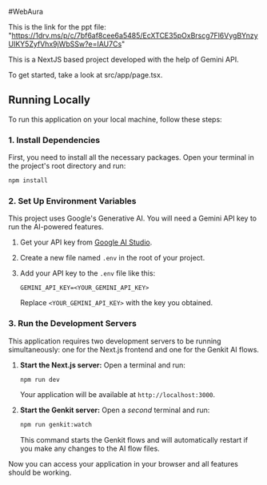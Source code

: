 #WebAura

This is the link for the ppt file: "https://1drv.ms/p/c/7bf6af8cee6a5485/EcXTCE35pOxBrscg7Fl6VygBYnzyUIKY5ZyfVhx9jWbSSw?e=IAU7Cs"

This is a NextJS based project developed with the help of Gemini API.

To get started, take a look at src/app/page.tsx.

## Running Locally

To run this application on your local machine, follow these steps:

### 1. Install Dependencies

First, you need to install all the necessary packages. Open your terminal in the project's root directory and run:

```bash
npm install
```

### 2. Set Up Environment Variables

This project uses Google's Generative AI. You will need a Gemini API key to run the AI-powered features.

1.  Get your API key from [Google AI Studio](https://makersuite.google.com/app/apikey).
2.  Create a new file named `.env` in the root of your project.
3.  Add your API key to the `.env` file like this:

    ```
    GEMINI_API_KEY=<YOUR_GEMINI_API_KEY>
    ```

    Replace `<YOUR_GEMINI_API_KEY>` with the key you obtained.

### 3. Run the Development Servers

This application requires two development servers to be running simultaneously: one for the Next.js frontend and one for the Genkit AI flows.

1.  **Start the Next.js server:**
    Open a terminal and run:

    ```bash
    npm run dev
    ```

    Your application will be available at `http://localhost:3000`.

2.  **Start the Genkit server:**
    Open a *second* terminal and run:

    ```bash
    npm run genkit:watch
    ```

    This command starts the Genkit flows and will automatically restart if you make any changes to the AI flow files.

Now you can access your application in your browser and all features should be working.
